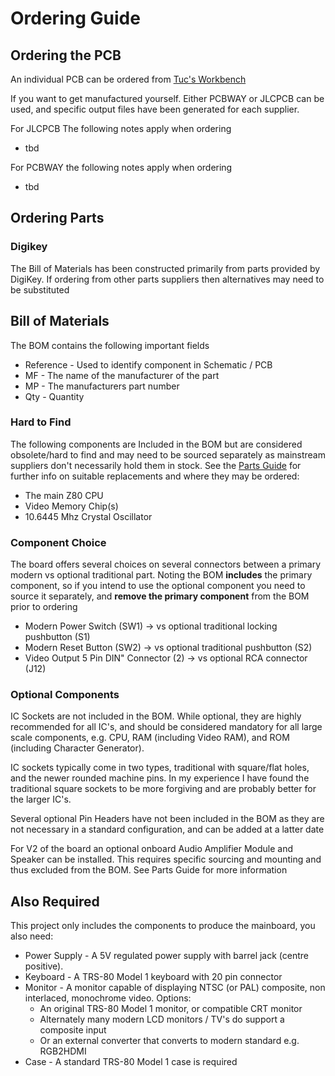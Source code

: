
# Ordering Guide

## Ordering the PCB 

An individual PCB can be ordered from [Tuc's Workbench](https://shop.tucs-workbench.com/products/trs-80-model-i-revision-k)

If you want to get manufactured yourself. Either PCBWAY or JLCPCB can be used, and specific output files have been generated for each supplier.

For JLCPCB The following notes apply when ordering
* tbd

For PCBWAY the following notes apply when ordering
* tbd

## Ordering Parts

### Digikey

The Bill of Materials has been constructed primarily from parts provided by DigiKey.
If ordering from other parts suppliers then alternatives may need to be substituted

## Bill of Materials

The BOM contains the following important fields
* Reference - Used to identify component in Schematic / PCB
* MF - The name of the manufacturer of the part
* MP - The manufacturers part number
* Qty - Quantity

### Hard to Find

The following components are Included in the BOM but are considered obsolete/hard to find and may 
need to be sourced separately as mainstream suppliers don't necessarily hold them in stock.
See the [Parts Guide](PARTS_GUIDE.md) for further info on suitable replacements and where they may be ordered:
* The main Z80 CPU
* Video Memory Chip(s)
* 10.6445 Mhz Crystal Oscillator

### Component Choice

The board offers several choices on several connectors between a primary modern 
vs optional traditional part.  Noting the BOM **includes** the primary component, 
so if you intend to use the optional component you need to source it separately, 
and **remove the primary component** from the BOM prior to ordering

* Modern Power Switch (SW1) -> vs optional traditional locking pushbutton (S1) 
* Modern Reset Button (SW2) -> vs optional traditional pushbutton (S2)
* Video Output 5 Pin DIN" Connector (2) -> vs optional RCA connector (J12)

### Optional Components

IC Sockets are not included in the BOM. While optional, they are highly recommended for all IC's, 
and should be considered mandatory for all large scale components, e.g. CPU,
RAM (including Video RAM), and ROM (including Character Generator). 

IC sockets typically come in two types, traditional with square/flat holes, and the newer rounded
machine pins. In my experience I have found the traditional square sockets to be more forgiving
and are probably better for the larger IC's.

Several optional Pin Headers have not been included in the BOM as
they are not necessary in a standard configuration, and can be added at a latter date

For V2 of the board an optional onboard Audio Amplifier Module and Speaker can be 
installed. This requires specific sourcing and mounting and thus excluded from the BOM.
See Parts Guide for more information

## Also Required

This project only includes the components to produce the mainboard, you also need:

* Power Supply - A 5V regulated power supply with barrel jack (centre positive).
* Keyboard - A TRS-80 Model 1 keyboard with 20 pin connector  
* Monitor -  A monitor capable of displaying NTSC (or PAL) composite, non interlaced, monochrome video. Options:
  * An original TRS-80 Model 1 monitor, or compatible CRT monitor
  * Alternately many modern LCD monitors / TV's do support a composite input
  * Or an external converter that converts to modern standard e.g. RGB2HDMI
* Case - A standard TRS-80 Model 1 case is required

